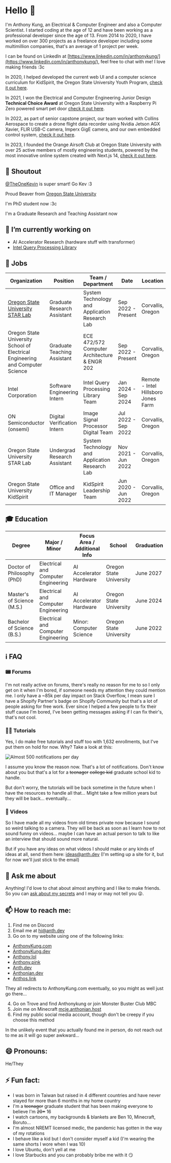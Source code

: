 # Hello 👋

I'm Anthony Kung, an Electrical & Computer Engineer and also a Computer Scientist. I started coding at the age of 12 and have been working as a professional developer since the age of 13. From 2014 to 2020, I have worked on over 300 projects as a freelance developer including some multimillion companies, that's an average of 1 project per week.

I can be found on LinkedIn at [https://www.linkedin.com/in/anthonykung/](https://www.linkedin.com/in/anthonykung/), feel free to chat with me! I love making friends :3c

In 2020, I helped developed the current web UI and a computer science curriculum for KidSpirit, the Oregon State University Youth Program, [check it out here](https://kidspirit.oregonstate.edu/).

In 2021, I won the Electrical and Computer Engineering Junior Design **Technical Choice Award** at Oregon State University with a Raspberry Pi Zero powered smart pet door [check it out here](https://eecs.engineering.oregonstate.edu/project-showcase/projects/?id=dKm379WTXGO5Dp0O).

In 2022, as part of senior capstone project, our team worked with Collins Aerospace to create a drone flight data recorder using Nvidia Jetson AGX Xavier, FLIR USB-C camera, Imperx GigE camera, and our own embedded control system, [check it out here](https://eecs.engineering.oregonstate.edu/project-showcase/projects/?id=SDiqTRFTNXFvWkLQ).

In 2023, I founded the Orange Airsoft Club at Oregon State University with over 25 active members of mostly engineering students, powered by the most innovative online system created with Next.js 14, [check it out here](https://orangeairsoft.com).

## 📢 Shoutout

 [@TheOneKevin](https://github.com/TheOneKevin) is super smart! Go Kev :3
 
 <!-- Me <3 ex-boyfriend Kevin :P -->

Proud Beaver from [Oregon State University](http://eecs.oregonstate.edu/~kungc/)

I'm PhD student now :3c

I'm a Graduate Research and Teaching Assistant now

## 🔭 I’m currently working on

- AI Accelerator Research (hardware stuff with transformer)
- [Intel Query Processing Library](https://github.com/intel/qpl)

## 💼 Jobs

| Organization                                                                  | Position                                   | Team / Department                                | Date                | Location                              |
| ----------------------------------------------------------------------------- | ------------------------------------------ | ------------------------------------------------ | ------------------- | ------------------------------------- |
| [Oregon State University STAR Lab](https://github.com/OSU-STARLAB)            | Graduate Research Assistant                | System Technology and Application Research Lab   | Sep 2022 - Present  | Corvallis, Oregon                     |
| Oregon State University School of Electrical Engineering and Computer Science | Graduate Teaching Assistant                | ECE 472/572 Computer Architecture & ENGR 202     | Sep 2022 - Present  | Corvallis, Oregon                     |
| Intel Corporation                                                             | Software Engineering Intern                | Intel Query Processing Library Team              | Jan 2024 - Sep 2024 | Remote - Intel Hillsboro Jones Farm   |
| ON Semiconductor (onsemi)                                                     | Digital Verification Intern                | Image Signal Processor Digital Team              | Jul 2022 - Sep 2022 | Corvallis, Oregon                     |
| Oregon State University STAR Lab                                              | Undergrad Research Assistant               | System Technology and Application Research Lab   | Nov 2021 - Jun 2022 | Corvallis, Oregon                     |
| Oregon State University KidSpirit                                             | Office and IT Manager                      | KidSpirit Leadership Team                        | Jun 2020 - Jun 2022 | Corvallis, Oregon                     |

## 🎓 Education

| Degree                     | Major / Minor                             | Focus Area / Additional Info       | School                     | Graduation         | Location          |
| -------------------------- | ----------------------------------------- | ---------------------------------- | -------------------------- | ------------------ | ----------------- |
| Doctor of Philosophy (PhD) | Electrical and Computer Engineering       | AI Accelerator Hardware            | Oregon State University    | June 2027          | Corvallis, Oregon |
| Master's of Science (M.S.) | Electrical and Computer Engineering       | AI Accelerator Hardware            | Oregon State University    | June 2024          | Corvallis, Oregon |
| Bachelor of Science (B.S.) | Electrical and Computer Engineering       | Minor: Computer Science            | Oregon State University    | June 2022          | Corvallis, Oregon |

## ℹ FAQ

### 📟 Forums

I'm not really active on forums, there's really no reason for me to so I only get on it when I'm bored, if someone needs my attention they could mention me. I only have a ~85k per day impact on Stack Overflow, I mean sure I have a Shopify Partner's badge on Shopify Community but that's a lot of people asking for free work. Ever since I helped a few people to fix their stuff cause I'm bored, I've been getting messages asking if I can fix their's, that's not cool.

### 👨‍🏫 Tutorials

Yes, I do make free tutorials and stuff too with 1,632 enrollments, but I've put them on hold for now. Why? Take a look at this:

![Almost 500 notifications per day](https://vault.hailiga.org/Anthonykung/Images/Repl-it-Dashboard.PNG)

I assume you know the reason now. That's a lot of notifications. Don't know about you but that's a lot for a ~~teenager~~ ~~college kid~~ graduate school kid to handle.

But don't worry, the tutorials will be back sometime in the future when I have the resources to handle all that... Might take a few million years but they will be back...  eventually...

### 🎥 Videos

So I have made all my videos from old times private now because I sound so weird talking to a camera. They will be back as soon as I learn how to not sound funny on videos... maybe I can have an actual person to talk to like an interview that should sound more natural.

But if you have any ideas on what videos I should make or any kinds of ideas at all, send them here: [ideas@anth.dev](mailto:ideas@anth.dev) (I'm setting up a site for it, but for now we'll just stick to the email)

## 💬 Ask me about

Anything! I'd love to chat about almost anything and I like to make friends. So you can [ask about my secrets](https://tellonym.me/anthonykung) and I may or may not tell you 😜.

## 📫 How to reach me:

1. Find me on Discord
2. Email me at [hi@anth.dev](mailto:hi@anth.dev)
3. Go on to my website using one of the following links:
  - [AnthonyKung.com](https://anthonykung.com)
  - [AnthonyKung.dev](https://anthonykung.dev)
  - [Anthony.lol](https://anthony.lol)
  - [Anthony.pink](https://anthony.pink)
  - [Anth.dev](https://anth.dev)
  - [Anthonian.dev](https://anthonian.dev)
  - [Anthos.link](https://anthos.link)

They all redirects to AnthonyKung.com eventually, so you might as well just go there...

4. Go on Trove and find Anthonykung or join Monster Buster Club MBC
5. Join me on Minecraft [mcje.anthonian.host](https://mcje.anthonian.host)
6. Find my public social media account, though don't be creepy if you choose this method

In the unlikely event that you actually found me in person, do not reach out to me as it will go super awkward...

## 😄 Pronouns:

He/They

## ⚡ Fun fact:

- I was born in Taiwan but raised in 4 different countries and have never stayed for more than 6 months in my home country
- I'm a ~~teenager~~ graduate student that has been making everyone to believe I'm ~~20+~~ 16
- I watch cartoons, my backgrounds & blankets are Ben 10, Minecraft, Boruto...
- I'm almost NREMT licensed medic, the pandemic has gotten in the way of my rotations
- I behave like a kid but I don't consider myself a kid (I'm wearing the same shorts I wore when I was 10)
- I love Ubuntu, don't yell at me
- I love Starbucks and you can probably bribe me with it 😏

<!--
**Anthonykung/Anthonykung** is a ✨ _special_ ✨ repository because its `README.md` (this file) appears on your GitHub profile.

Here are some ideas to get you started:

- 🔭 I’m currently working on ...
- 🌱 I’m currently learning ...
- 👯 I’m looking to collaborate on ...
- 🤔 I’m looking for help with ...
- 💬 Ask me about ...
- 📫 How to reach me: ...
- 😄 Pronouns: ...
- ⚡ Fun fact: ...
-->
